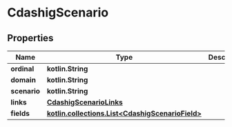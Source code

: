 
# CdashigScenario

## Properties
| Name | Type | Description | Notes |
| ------------ | ------------- | ------------- | ------------- |
| **ordinal** | **kotlin.String** |  |  [optional] |
| **domain** | **kotlin.String** |  |  [optional] |
| **scenario** | **kotlin.String** |  |  [optional] |
| **links** | [**CdashigScenarioLinks**](CdashigScenarioLinks.md) |  |  [optional] |
| **fields** | [**kotlin.collections.List&lt;CdashigScenarioField&gt;**](CdashigScenarioField.md) |  |  [optional] |



